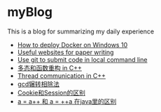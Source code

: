 # myBlog
This is a blog for summarizing my daily experience

- [How to deploy Docker on Windows 10](https://github.com/crazysaltfish/myBlog/blob/master/Deploy-docker-on-win10.md) 
- [Useful websites for paper writing](https://github.com/crazysaltfish/myBlog/blob/master/Paper-writing.md)
- [Use git to submit code in local command line](https://github.com/crazysaltfish/myBlog/blob/master/Use-Git-to-submit.md)
- [多态和函数重构 in C++](https://github.com/crazysaltfish/myBlog/blob/master/Polymorphism-and-function-reconstruction-in-C++.md)
- [Thread communication in C++](https://github.com/crazysaltfish/myBlog/blob/master/Thread-communication-in-C%2B%2B.md)
- [gcd辗转相除法](https://github.com/crazysaltfish/myBlog/blob/master/gcd-in-C++.md)
- [Cookie和Session的区别](https://github.com/crazysaltfish/myBlog/blob/master/Cookie-and-Session.md)
- [a = a++ 和 a = ++a 在java里的区别]()
